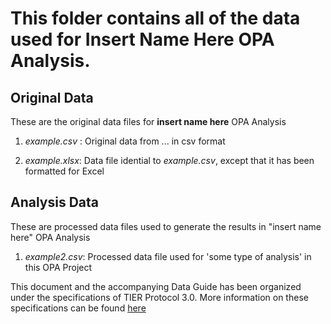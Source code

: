 # This folder contains all of the data used for **Insert Name Here** OPA Analysis.

## Original Data
These are the original data files for **insert name here** OPA Analysis

1. _example.csv_ : Original data from ... in csv format

2. _example.xlsx_:  Data file idential to _example.csv_, except that it has been formatted for Excel


## Analysis Data
These are processed data files used to generate the results in "insert name here" OPA Analysis

1. _example2.csv_: Processed data file used for 'some type of analysis' in this OPA Project


This document and the accompanying Data Guide has been organized under the specifications of TIER Protocol 3.0. More information on these specifications can be found [here](https://www.projecttier.org/tier-protocol/specifications-3-0/#overview-of-the-documentation)
